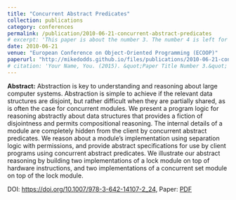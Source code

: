 ```yaml
---
title: "Concurrent Abstract Predicates"
collection: publications
category: conferences
permalink: /publication/2010-06-21-concurrent-abstract-predicates
# excerpt: 'This paper is about the number 3. The number 4 is left for future work.'
date: 2010-06-21
venue: "European Conference on Object-Oriented Programming (ECOOP)"
paperurl: "http://mikedodds.github.io/files/publications/2010-06-21-concurrent-abstract-predicates.pdf"
# citation: 'Your Name, You. (2015). &quot;Paper Title Number 3.&quot; <i>Journal 1</i>. 1(3).'
---
```


**Abstract:** Abstraction is key to understanding and reasoning about large computer systems. Abstraction is simple to achieve if the relevant data structures are disjoint, but rather difficult when they are partially shared, as is often the case for concurrent modules. We present a program logic for reasoning abstractly about data structures that provides a fiction of disjointness and permits compositional reasoning. The internal details of a module are completely hidden from the client by concurrent abstract predicates. We reason about a module’s implementation using separation logic with permissions, and provide abstract specifications for use by client programs using concurrent abstract predicates. We illustrate our abstract reasoning by building two implementations of a lock module on top of hardware instructions, and two implementations of a concurrent set module on top of the lock module.

DOI: <https://doi.org/10.1007/978-3-642-14107-2_24>, Paper: [PDF](http://mikedodds.github.io/files/publications/2010-06-21-concurrent-abstract-predicates.pdf)